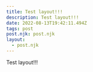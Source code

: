 ```yaml
---
title: Test layout!!!
description: Test layout!!!
date: 2022-08-13T19:42:11.494Z
tags: post
post.njk: post.njk
layout:
  - post.njk
---
```

Test layout!!!